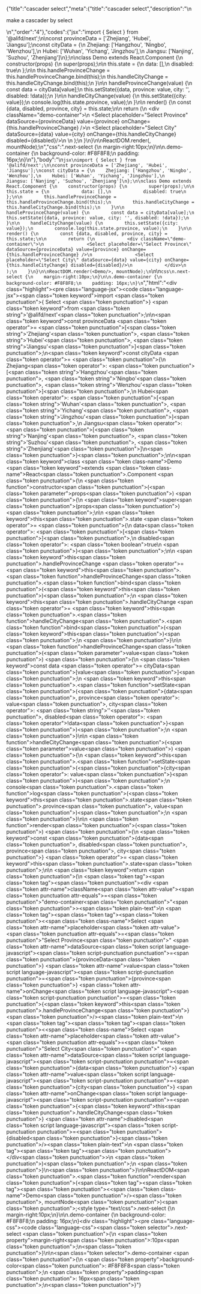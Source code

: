 {"title":"cascader select","meta":{"title":"cascader select","description":"\n<p>make a cascader by select</p>\n","order":"4"},"codes":{"jsx":"import { Select } from '@alifd/next';\n\nconst provinceData = ['Zhejiang', 'Hubei', 'Jiangsu'];\nconst cityData = {\n    Zhejiang: ['Hangzhou', 'Ningbo', 'Wenzhou'],\n    Hubei: ['Wuhan', 'Yichang', 'Jingzhou'],\n    Jiangsu: ['Nanjing', 'Suzhou', 'Zhenjiang']\n};\n\nclass Demo extends React.Component {\n    constructor(props) {\n        super(props);\n\n        this.state = {\n            data: [],\n            disabled: true\n        };\n\n        this.handleProvinceChange = this.handleProvinceChange.bind(this);\n        this.handleCityChange = this.handleCityChange.bind(this);\n    }\n\n    handleProvinceChange(value) {\n        const data = cityData[value];\n        this.setState({data, province: value, city: '', disabled: !data});\n    }\n\n    handleCityChange(value) {\n        this.setState({city: value});\n        console.log(this.state.province, value);\n    }\n\n    render() {\n        const {data, disabled, province, city} = this.state;\n\n        return (\n            <div className=\"demo-container\">\n                <Select placeholder=\"Select Province\" dataSource={provinceData} value={province} onChange={this.handleProvinceChange} />\n                <Select placeholder=\"Select City\" dataSource={data} value={city} onChange={this.handleCityChange} disabled={disabled}/>\n            </div>\n        );\n    }\n}\n\nReactDOM.render(<Demo/>, mountNode);\n","css":".next-select {\n    margin-right:10px;\n}\n\n.demo-container {\n    background-color: #F8F8F8;\n    padding: 16px;\n}\n"},"body":"\n````jsx\nimport { Select } from '@alifd/next';\n\nconst provinceData = ['Zhejiang', 'Hubei', 'Jiangsu'];\nconst cityData = {\n    Zhejiang: ['Hangzhou', 'Ningbo', 'Wenzhou'],\n    Hubei: ['Wuhan', 'Yichang', 'Jingzhou'],\n    Jiangsu: ['Nanjing', 'Suzhou', 'Zhenjiang']\n};\n\nclass Demo extends React.Component {\n    constructor(props) {\n        super(props);\n\n        this.state = {\n            data: [],\n            disabled: true\n        };\n\n        this.handleProvinceChange = this.handleProvinceChange.bind(this);\n        this.handleCityChange = this.handleCityChange.bind(this);\n    }\n\n    handleProvinceChange(value) {\n        const data = cityData[value];\n        this.setState({data, province: value, city: '', disabled: !data});\n    }\n\n    handleCityChange(value) {\n        this.setState({city: value});\n        console.log(this.state.province, value);\n    }\n\n    render() {\n        const {data, disabled, province, city} = this.state;\n\n        return (\n            <div className=\"demo-container\">\n                <Select placeholder=\"Select Province\" dataSource={provinceData} value={province} onChange={this.handleProvinceChange} />\n                <Select placeholder=\"Select City\" dataSource={data} value={city} onChange={this.handleCityChange} disabled={disabled}/>\n            </div>\n        );\n    }\n}\n\nReactDOM.render(<Demo/>, mountNode);\n````\n\n````css\n.next-select {\n    margin-right:10px;\n}\n\n.demo-container {\n    background-color: #F8F8F8;\n    padding: 16px;\n}\n````","html":"<script>(function(){'use strict';\n\nvar _createClass = function () { function defineProperties(target, props) { for (var i = 0; i < props.length; i++) { var descriptor = props[i]; descriptor.enumerable = descriptor.enumerable || false; descriptor.configurable = true; if (\"value\" in descriptor) descriptor.writable = true; Object.defineProperty(target, descriptor.key, descriptor); } } return function (Constructor, protoProps, staticProps) { if (protoProps) defineProperties(Constructor.prototype, protoProps); if (staticProps) defineProperties(Constructor, staticProps); return Constructor; }; }();\n\nvar _next = require('@alifd/next');\n\nfunction _classCallCheck(instance, Constructor) { if (!(instance instanceof Constructor)) { throw new TypeError(\"Cannot call a class as a function\"); } }\n\nfunction _possibleConstructorReturn(self, call) { if (!self) { throw new ReferenceError(\"this hasn't been initialised - super() hasn't been called\"); } return call && (typeof call === \"object\" || typeof call === \"function\") ? call : self; }\n\nfunction _inherits(subClass, superClass) { if (typeof superClass !== \"function\" && superClass !== null) { throw new TypeError(\"Super expression must either be null or a function, not \" + typeof superClass); } subClass.prototype = Object.create(superClass && superClass.prototype, { constructor: { value: subClass, enumerable: false, writable: true, configurable: true } }); if (superClass) Object.setPrototypeOf ? Object.setPrototypeOf(subClass, superClass) : subClass.__proto__ = superClass; }\n\nvar provinceData = ['Zhejiang', 'Hubei', 'Jiangsu'];\nvar cityData = {\n    Zhejiang: ['Hangzhou', 'Ningbo', 'Wenzhou'],\n    Hubei: ['Wuhan', 'Yichang', 'Jingzhou'],\n    Jiangsu: ['Nanjing', 'Suzhou', 'Zhenjiang']\n};\n\nvar Demo = function (_React$Component) {\n    _inherits(Demo, _React$Component);\n\n    function Demo(props) {\n        _classCallCheck(this, Demo);\n\n        var _this = _possibleConstructorReturn(this, (Demo.__proto__ || Object.getPrototypeOf(Demo)).call(this, props));\n\n        _this.state = {\n            data: [],\n            disabled: true\n        };\n\n        _this.handleProvinceChange = _this.handleProvinceChange.bind(_this);\n        _this.handleCityChange = _this.handleCityChange.bind(_this);\n        return _this;\n    }\n\n    _createClass(Demo, [{\n        key: 'handleProvinceChange',\n        value: function handleProvinceChange(value) {\n            var data = cityData[value];\n            this.setState({ data: data, province: value, city: '', disabled: !data });\n        }\n    }, {\n        key: 'handleCityChange',\n        value: function handleCityChange(value) {\n            this.setState({ city: value });\n            console.log(this.state.province, value);\n        }\n    }, {\n        key: 'render',\n        value: function render() {\n            var _state = this.state,\n                data = _state.data,\n                disabled = _state.disabled,\n                province = _state.province,\n                city = _state.city;\n\n\n            return React.createElement(\n                'div',\n                { className: 'demo-container' },\n                React.createElement(_next.Select, { placeholder: 'Select Province', dataSource: provinceData, value: province, onChange: this.handleProvinceChange }),\n                React.createElement(_next.Select, { placeholder: 'Select City', dataSource: data, value: city, onChange: this.handleCityChange, disabled: disabled })\n            );\n        }\n    }]);\n\n    return Demo;\n}(React.Component);\n\nReactDOM.render(React.createElement(Demo, null), mountNode);})()</script><div class=\"highlight\"><pre class=\"language-jsx\"><code class=\"language-jsx\"><span class=\"token keyword\">import</span> <span class=\"token punctuation\">{</span> Select <span class=\"token punctuation\">}</span> <span class=\"token keyword\">from</span> <span class=\"token string\">'@alifd/next'</span><span class=\"token punctuation\">;</span>\n\n<span class=\"token keyword\">const</span> provinceData <span class=\"token operator\">=</span> <span class=\"token punctuation\">[</span><span class=\"token string\">'Zhejiang'</span><span class=\"token punctuation\">,</span> <span class=\"token string\">'Hubei'</span><span class=\"token punctuation\">,</span> <span class=\"token string\">'Jiangsu'</span><span class=\"token punctuation\">]</span><span class=\"token punctuation\">;</span>\n<span class=\"token keyword\">const</span> cityData <span class=\"token operator\">=</span> <span class=\"token punctuation\">{</span>\n    Zhejiang<span class=\"token operator\">:</span> <span class=\"token punctuation\">[</span><span class=\"token string\">'Hangzhou'</span><span class=\"token punctuation\">,</span> <span class=\"token string\">'Ningbo'</span><span class=\"token punctuation\">,</span> <span class=\"token string\">'Wenzhou'</span><span class=\"token punctuation\">]</span><span class=\"token punctuation\">,</span>\n    Hubei<span class=\"token operator\">:</span> <span class=\"token punctuation\">[</span><span class=\"token string\">'Wuhan'</span><span class=\"token punctuation\">,</span> <span class=\"token string\">'Yichang'</span><span class=\"token punctuation\">,</span> <span class=\"token string\">'Jingzhou'</span><span class=\"token punctuation\">]</span><span class=\"token punctuation\">,</span>\n    Jiangsu<span class=\"token operator\">:</span> <span class=\"token punctuation\">[</span><span class=\"token string\">'Nanjing'</span><span class=\"token punctuation\">,</span> <span class=\"token string\">'Suzhou'</span><span class=\"token punctuation\">,</span> <span class=\"token string\">'Zhenjiang'</span><span class=\"token punctuation\">]</span>\n<span class=\"token punctuation\">}</span><span class=\"token punctuation\">;</span>\n\n<span class=\"token keyword\">class</span> <span class=\"token class-name\">Demo</span> <span class=\"token keyword\">extends</span> <span class=\"token class-name\">React<span class=\"token punctuation\">.</span>Component</span> <span class=\"token punctuation\">{</span>\n    <span class=\"token function\">constructor</span><span class=\"token punctuation\">(</span><span class=\"token parameter\">props</span><span class=\"token punctuation\">)</span> <span class=\"token punctuation\">{</span>\n        <span class=\"token keyword\">super</span><span class=\"token punctuation\">(</span>props<span class=\"token punctuation\">)</span><span class=\"token punctuation\">;</span>\n\n        <span class=\"token keyword\">this</span><span class=\"token punctuation\">.</span>state <span class=\"token operator\">=</span> <span class=\"token punctuation\">{</span>\n            data<span class=\"token operator\">:</span> <span class=\"token punctuation\">[</span><span class=\"token punctuation\">]</span><span class=\"token punctuation\">,</span>\n            disabled<span class=\"token operator\">:</span> <span class=\"token boolean\">true</span>\n        <span class=\"token punctuation\">}</span><span class=\"token punctuation\">;</span>\n\n        <span class=\"token keyword\">this</span><span class=\"token punctuation\">.</span>handleProvinceChange <span class=\"token operator\">=</span> <span class=\"token keyword\">this</span><span class=\"token punctuation\">.</span><span class=\"token function\">handleProvinceChange</span><span class=\"token punctuation\">.</span><span class=\"token function\">bind</span><span class=\"token punctuation\">(</span><span class=\"token keyword\">this</span><span class=\"token punctuation\">)</span><span class=\"token punctuation\">;</span>\n        <span class=\"token keyword\">this</span><span class=\"token punctuation\">.</span>handleCityChange <span class=\"token operator\">=</span> <span class=\"token keyword\">this</span><span class=\"token punctuation\">.</span><span class=\"token function\">handleCityChange</span><span class=\"token punctuation\">.</span><span class=\"token function\">bind</span><span class=\"token punctuation\">(</span><span class=\"token keyword\">this</span><span class=\"token punctuation\">)</span><span class=\"token punctuation\">;</span>\n    <span class=\"token punctuation\">}</span>\n\n    <span class=\"token function\">handleProvinceChange</span><span class=\"token punctuation\">(</span><span class=\"token parameter\">value</span><span class=\"token punctuation\">)</span> <span class=\"token punctuation\">{</span>\n        <span class=\"token keyword\">const</span> data <span class=\"token operator\">=</span> cityData<span class=\"token punctuation\">[</span>value<span class=\"token punctuation\">]</span><span class=\"token punctuation\">;</span>\n        <span class=\"token keyword\">this</span><span class=\"token punctuation\">.</span><span class=\"token function\">setState</span><span class=\"token punctuation\">(</span><span class=\"token punctuation\">{</span>data<span class=\"token punctuation\">,</span> province<span class=\"token operator\">:</span> value<span class=\"token punctuation\">,</span> city<span class=\"token operator\">:</span> <span class=\"token string\">''</span><span class=\"token punctuation\">,</span> disabled<span class=\"token operator\">:</span> <span class=\"token operator\">!</span>data<span class=\"token punctuation\">}</span><span class=\"token punctuation\">)</span><span class=\"token punctuation\">;</span>\n    <span class=\"token punctuation\">}</span>\n\n    <span class=\"token function\">handleCityChange</span><span class=\"token punctuation\">(</span><span class=\"token parameter\">value</span><span class=\"token punctuation\">)</span> <span class=\"token punctuation\">{</span>\n        <span class=\"token keyword\">this</span><span class=\"token punctuation\">.</span><span class=\"token function\">setState</span><span class=\"token punctuation\">(</span><span class=\"token punctuation\">{</span>city<span class=\"token operator\">:</span> value<span class=\"token punctuation\">}</span><span class=\"token punctuation\">)</span><span class=\"token punctuation\">;</span>\n        console<span class=\"token punctuation\">.</span><span class=\"token function\">log</span><span class=\"token punctuation\">(</span><span class=\"token keyword\">this</span><span class=\"token punctuation\">.</span>state<span class=\"token punctuation\">.</span>province<span class=\"token punctuation\">,</span> value<span class=\"token punctuation\">)</span><span class=\"token punctuation\">;</span>\n    <span class=\"token punctuation\">}</span>\n\n    <span class=\"token function\">render</span><span class=\"token punctuation\">(</span><span class=\"token punctuation\">)</span> <span class=\"token punctuation\">{</span>\n        <span class=\"token keyword\">const</span> <span class=\"token punctuation\">{</span>data<span class=\"token punctuation\">,</span> disabled<span class=\"token punctuation\">,</span> province<span class=\"token punctuation\">,</span> city<span class=\"token punctuation\">}</span> <span class=\"token operator\">=</span> <span class=\"token keyword\">this</span><span class=\"token punctuation\">.</span>state<span class=\"token punctuation\">;</span>\n\n        <span class=\"token keyword\">return</span> <span class=\"token punctuation\">(</span>\n            <span class=\"token tag\"><span class=\"token tag\"><span class=\"token punctuation\">&lt;</span>div</span> <span class=\"token attr-name\">className</span><span class=\"token attr-value\"><span class=\"token punctuation attr-equals\">=</span><span class=\"token punctuation\">\"</span>demo-container<span class=\"token punctuation\">\"</span></span><span class=\"token punctuation\">></span></span><span class=\"token plain-text\">\n                </span><span class=\"token tag\"><span class=\"token tag\"><span class=\"token punctuation\">&lt;</span><span class=\"token class-name\">Select</span></span> <span class=\"token attr-name\">placeholder</span><span class=\"token attr-value\"><span class=\"token punctuation attr-equals\">=</span><span class=\"token punctuation\">\"</span>Select Province<span class=\"token punctuation\">\"</span></span> <span class=\"token attr-name\">dataSource</span><span class=\"token script language-javascript\"><span class=\"token script-punctuation punctuation\">=</span><span class=\"token punctuation\">{</span>provinceData<span class=\"token punctuation\">}</span></span> <span class=\"token attr-name\">value</span><span class=\"token script language-javascript\"><span class=\"token script-punctuation punctuation\">=</span><span class=\"token punctuation\">{</span>province<span class=\"token punctuation\">}</span></span> <span class=\"token attr-name\">onChange</span><span class=\"token script language-javascript\"><span class=\"token script-punctuation punctuation\">=</span><span class=\"token punctuation\">{</span><span class=\"token keyword\">this</span><span class=\"token punctuation\">.</span>handleProvinceChange<span class=\"token punctuation\">}</span></span> <span class=\"token punctuation\">/></span></span><span class=\"token plain-text\">\n                </span><span class=\"token tag\"><span class=\"token tag\"><span class=\"token punctuation\">&lt;</span><span class=\"token class-name\">Select</span></span> <span class=\"token attr-name\">placeholder</span><span class=\"token attr-value\"><span class=\"token punctuation attr-equals\">=</span><span class=\"token punctuation\">\"</span>Select City<span class=\"token punctuation\">\"</span></span> <span class=\"token attr-name\">dataSource</span><span class=\"token script language-javascript\"><span class=\"token script-punctuation punctuation\">=</span><span class=\"token punctuation\">{</span>data<span class=\"token punctuation\">}</span></span> <span class=\"token attr-name\">value</span><span class=\"token script language-javascript\"><span class=\"token script-punctuation punctuation\">=</span><span class=\"token punctuation\">{</span>city<span class=\"token punctuation\">}</span></span> <span class=\"token attr-name\">onChange</span><span class=\"token script language-javascript\"><span class=\"token script-punctuation punctuation\">=</span><span class=\"token punctuation\">{</span><span class=\"token keyword\">this</span><span class=\"token punctuation\">.</span>handleCityChange<span class=\"token punctuation\">}</span></span> <span class=\"token attr-name\">disabled</span><span class=\"token script language-javascript\"><span class=\"token script-punctuation punctuation\">=</span><span class=\"token punctuation\">{</span>disabled<span class=\"token punctuation\">}</span></span><span class=\"token punctuation\">/></span></span><span class=\"token plain-text\">\n            </span><span class=\"token tag\"><span class=\"token tag\"><span class=\"token punctuation\">&lt;/</span>div</span><span class=\"token punctuation\">></span></span>\n        <span class=\"token punctuation\">)</span><span class=\"token punctuation\">;</span>\n    <span class=\"token punctuation\">}</span>\n<span class=\"token punctuation\">}</span>\n\nReactDOM<span class=\"token punctuation\">.</span><span class=\"token function\">render</span><span class=\"token punctuation\">(</span><span class=\"token tag\"><span class=\"token tag\"><span class=\"token punctuation\">&lt;</span><span class=\"token class-name\">Demo</span></span><span class=\"token punctuation\">/></span></span><span class=\"token punctuation\">,</span> mountNode<span class=\"token punctuation\">)</span><span class=\"token punctuation\">;</span></code></pre></div><style type=\"text/css\">.next-select {\n    margin-right:10px;\n}\n\n.demo-container {\n    background-color: #F8F8F8;\n    padding: 16px;\n}</style><div class=\"highlight\"><pre class=\"language-css\"><code class=\"language-css\"><span class=\"token selector\">.next-select</span> <span class=\"token punctuation\">{</span>\n    <span class=\"token property\">margin-right</span><span class=\"token punctuation\">:</span>10px<span class=\"token punctuation\">;</span>\n<span class=\"token punctuation\">}</span>\n\n<span class=\"token selector\">.demo-container</span> <span class=\"token punctuation\">{</span>\n    <span class=\"token property\">background-color</span><span class=\"token punctuation\">:</span> #F8F8F8<span class=\"token punctuation\">;</span>\n    <span class=\"token property\">padding</span><span class=\"token punctuation\">:</span> 16px<span class=\"token punctuation\">;</span>\n<span class=\"token punctuation\">}</span></code></pre></div>"}